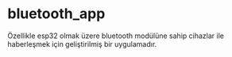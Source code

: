 # bluetooth_app

Özellikle esp32 olmak üzere bluetooth modülüne sahip cihazlar ile haberleşmek için geliştirilmiş bir uygulamadır.
